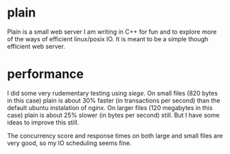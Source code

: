 # plain
Plain is a small web server I am writing in C++ for fun and to explore more of the ways of efficient linux/posix IO.
It is meant to be a simple though efficient web server.

# performance
I did some very rudementary testing using *siege*. On small files (820 bytes in this case) plain is about 30% faster (in
transactions per second) than the default ubuntu instalation of nginx. On larger files (120 megabytes in this case) plain
is about 25% slower (in bytes per second) still. But I have some ideas to improve this still.

The concurrency score and response times on both large and small files are very good, so my IO scheduling seems fine.
